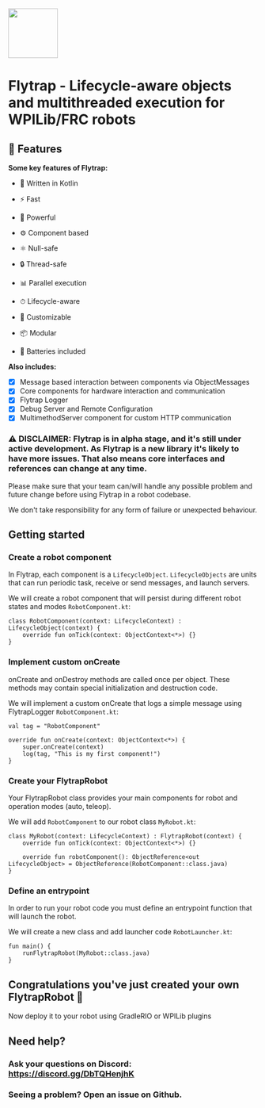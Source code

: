 # <img height="100" src="https://storage.fband.com.tr/webasset/img/flytrap-text-logo-low.png"/>
# Flytrap - Lifecycle-aware objects and multithreaded execution for WPILib/FRC robots

## 🦋 Features
**Some key features of Flytrap:**

* 💜 Written in Kotlin

* ⚡️ Fast

* 🦾 Powerful

* ⚙️ Component based

* ⚛️ Null-safe

* 🔒 Thread-safe

* 📊 Parallel execution

* ⏱ Lifecycle-aware

* 🔨 Customizable

* 📦 Modular

* 🔋 Batteries included

**Also includes:**

- [x] Message based interaction between components via ObjectMessages
- [x] Core components for hardware interaction and communication
- [x] Flytrap Logger
- [x] Debug Server and Remote Configuration
- [x] MultimethodServer component for custom HTTP communication

### ⚠️ DISCLAIMER: Flytrap is in alpha stage, and it's still under active development. As Flytrap is a new library it's likely to have more issues. That also means core interfaces and references can change at any time. 
Please make sure that your team can/will handle any possible problem and future change before using Flytrap in a robot codebase. 

We don't take responsibility for any form of failure or unexpected behaviour.

## Getting started

### Create a robot component
In Flytrap, each component is a `LifecycleObject`.
`LifecycleObjects` are units that can run periodic task, receive or send messages, and launch servers.

We will create a robot component that will persist during different robot states and modes `RobotComponent.kt`:
```
class RobotComponent(context: LifecycleContext) : LifecycleObject(context) {
    override fun onTick(context: ObjectContext<*>) {}
}
```

### Implement custom onCreate
onCreate and onDestroy methods are called once per object. These methods may contain special initialization and destruction code.

We will implement a custom onCreate that logs a simple message using FlytrapLogger `RobotComponent.kt`:
```
val tag = "RobotComponent"

override fun onCreate(context: ObjectContext<*>) {
    super.onCreate(context)
    log(tag, "This is my first component!")
}
```

### Create your FlytrapRobot
Your FlytrapRobot class provides your main components for robot and operation modes (auto, teleop).

We will add `RobotComponent` to our robot class `MyRobot.kt`:
```
class MyRobot(context: LifecycleContext) : FlytrapRobot(context) {
    override fun onTick(context: ObjectContext<*>) {}
    
    override fun robotComponent(): ObjectReference<out LifecycleObject> = ObjectReference(RobotComponent::class.java)
}
```

### Define an entrypoint
In order to run your robot code you must define an entrypoint function that will launch the robot.

We will create a new class and add launcher code `RobotLauncher.kt`:
```
fun main() {
    runFlytrapRobot(MyRobot::class.java)
}
```

## Congratulations you've just created your own FlytrapRobot 🎉
Now deploy it to your robot using GradleRIO or WPILib plugins



## Need help?
### Ask your questions on Discord: https://discord.gg/DbTQHenjhK
### Seeing a problem? Open an issue on Github.
